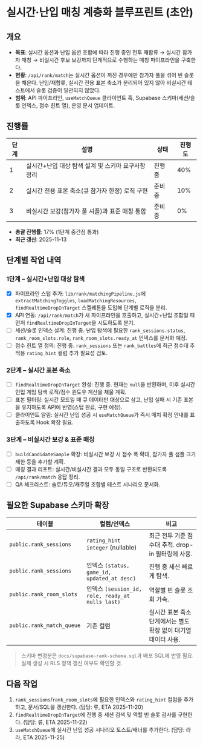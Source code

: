 # 실시간·난입 매칭 계층화 블루프린트 (초안)

## 개요
- **목표**: 실시간 옵션과 난입 옵션 조합에 따라 진행 중인 전투 재합류 → 실시간 참가자 매칭 → 비실시간 후보 보강까지 단계적으로 수행하는 매칭 파이프라인을 구축한다.
- **현황**: `/api/rank/match`는 실시간 옵션이 꺼진 경우에만 참가자 풀을 섞어 빈 슬롯을 채운다. 난입/재합류, 실시간 전용 표본 축소가 분리되어 있지 않아 비실시간 테스트에서 슬롯 검증이 일관되지 않았다.
- **범위**: API 파이프라인, `useMatchQueue` 클라이언트 훅, Supabase 스키마(세션/슬롯 인덱스, 점수 힌트 열), 운영 문서 업데이트.

## 진행률
| 단계 | 설명 | 상태 | 진행도 |
| --- | --- | --- | --- |
| 1 | 실시간+난입 대상 탐색 설계 및 스키마 요구사항 정리 | 진행 중 | 40% |
| 2 | 실시간 전용 표본 축소(큐 참가자 한정) 로직 구현 | 준비 중 | 10% |
| 3 | 비실시간 보강(참가자 풀 셔플)과 표준 매칭 통합 | 준비 중 | 0% |

- **총괄 진행률**: 17% (1단계 중간점 통과)
- **최근 갱신**: 2025-11-13

## 단계별 작업 내역
### 1단계 – 실시간+난입 대상 탐색
- [x] 파이프라인 스텁 추가: `lib/rank/matchingPipeline.js`에 `extractMatchingToggles`, `loadMatchingResources`, `findRealtimeDropInTarget` 스켈레톤을 도입해 단계별 로직을 분리.
- [x] API 연동: `/api/rank/match`가 새 파이프라인을 호출하고, 실시간+난입 조합일 때 먼저 `findRealtimeDropInTarget`을 시도하도록 분기.
- [ ] 세션/슬롯 인덱스 설계: 진행 중. 난입 탐색에 필요한 `rank_sessions.status`, `rank_room_slots.role`, `rank_room_slots.ready_at` 인덱스를 문서화 예정.
- [ ] 점수 힌트 열 정의: 진행 중. `rank_sessions` 또는 `rank_battles`에 최근 점수대 추적용 `rating_hint` 컬럼 추가 필요성 검토.

### 2단계 – 실시간 표본 축소
- [ ] `findRealtimeDropInTarget` 완성: 진행 중. 현재는 `null`을 반환하며, 이후 실시간 인입 게임 탐색 로직/점수 윈도우 계산을 채울 계획.
- [ ] 표본 필터링: 실시간 모드일 때 큐 데이터만 대상으로 삼고, 난입 실패 시 기존 표본을 유지하도록 API에 반영(스텁 완료, 구현 예정).
- [ ] 클라이언트 알림: 실시간 난입 성공 시 `useMatchQueue`가 즉시 매치 확정 안내를 표출하도록 Hook 확장 필요.

### 3단계 – 비실시간 보강 & 표준 매칭
- [ ] `buildCandidateSample` 확장: 비실시간 보강 시 점수 폭 확대, 참가자 풀 샘플 크기 제한 등을 추가할 계획.
- [ ] 매칭 결과 리포트: 실시간/비실시간 결과 모두 동일 구조로 반환되도록 `/api/rank/match` 응답 정리.
- [ ] QA 체크리스트: 솔로/듀오/캐주얼 조합별 테스트 시나리오 문서화.

## 필요한 Supabase 스키마 확장
| 테이블 | 컬럼/인덱스 | 비고 |
| --- | --- | --- |
| `public.rank_sessions` | `rating_hint integer` (nullable) | 최근 전투 기준 점수대 추적. drop-in 필터링에 사용. |
| `public.rank_sessions` | 인덱스 `(status, game_id, updated_at desc)` | 진행 중 세션 빠르게 탐색.
| `public.rank_room_slots` | 인덱스 `(session_id, role, ready_at nulls last)` | 역할별 빈 슬롯 조회 가속.
| `public.rank_match_queue` | 기존 컬럼 | 실시간 표본 축소 단계에서는 별도 확장 없이 대기열 데이터 사용.

> 스키마 변경분은 `docs/supabase-rank-schema.sql`과 배포 SQL에 반영 필요. 실제 생성 시 RLS 정책 갱신 여부도 확인할 것.

## 다음 작업
1. `rank_sessions`/`rank_room_slots`에 필요한 인덱스와 `rating_hint` 컬럼을 추가하고, 문서/SQL을 갱신한다. (담당: 류, ETA 2025-11-20)
2. `findRealtimeDropInTarget`에 진행 중 세션 검색 및 역할 빈 슬롯 검사를 구현한다. (담당: 류, ETA 2025-11-22)
3. `useMatchQueue`에 실시간 난입 성공 시나리오 토스트/배너를 추가한다. (담당: 라라, ETA 2025-11-25)

